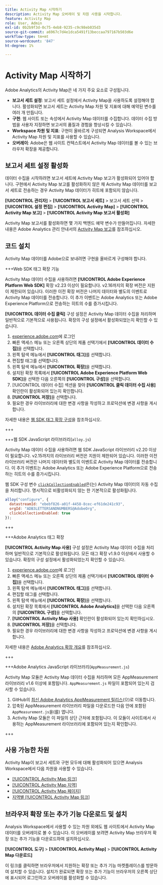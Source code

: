 ```yaml
---
title: Activity Map 시작하기
description: Activity Map 오버레이 및 차원 사용을 시작합니다.
feature: Activity Map
role: User, Admin
exl-id: 0b2b9f3d-0c75-4eb8-9235-c9c98eb035d3
source-git-commit: a6967c7d4e1dca5491f13beccaa797167b503d6e
workflow-type: tm+mt
source-wordcount: '847'
ht-degree: 1%

---
```


# Activity Map 시작하기

Adobe Analytics의 Activity Map은 네 가지 주요 요소로 구성됩니다.

* **보고서 세트 설정**: 보고서 세트 설정에서 Activity Map을 사용하도록 설정해야 합니다. 활성화되면 보고서 세트는 Activity Map 차원 및 지표에 대해 예약된 변수를 여러 개 만듭니다.
* **구현**: 웹 사이트 또는 속성에서 Activity Map 데이터를 수집합니다. 데이터 수집 방법을 사용자 지정하면 보고서의 품질과 경험을 향상시킬 수 있습니다.
* **Workspace 차원 및 지표**: 구현이 올바르게 구성되면 Analysis Workspace에서 Activity Map 차원 및 지표를 사용할 수 있습니다.
* **오버레이**: Adobe은 웹 사이트 컨텍스트에서 Activity Map 데이터를 볼 수 있는 브라우저 확장을 제공합니다.

## 보고서 세트 설정 활성화

데이터 수집을 시작하려면 보고서 세트에 Activity Map 보고가 활성화되어 있어야 합니다. 구현에서 Activity Map 보고를 활성화하지 않은 채 Activity Map 데이터를 보고서 세트로 전송하는 경우 Activity Map 데이터가 히트에 포함되지 않습니다.

**[!UICONTROL 관리자]** > **[!UICONTROL 보고서 세트]** > 보고서 세트 선택 > **[!UICONTROL 설정 편집]** > **[!UICONTROL Activity Map]** > **[!UICONTROL Activity Map 보고]** > **[!UICONTROL Activity Map 보고서 활성화]**

Activity Map 보고서를 활성화하면 몇 가지 백엔드 예약 변수가 만들어집니다. 자세한 내용은 Adobe Analytics 관리 안내서의 [Activity Map 보고](/help/admin/tools/manage-rs/edit-settings/activity-map.md)를 참조하십시오.

## 코드 설치

Activity Map 데이터를 Adobe으로 보내려면 구현을 올바르게 구성해야 합니다.

+++Web SDK 태그 확장 기능

Activity Map 데이터 수집을 사용하려면 **[!UICONTROL Adobe Experience Platform Web SDK]** 확장 v2.23 이상이 필요합니다. v2.16까지의 확장 버전은 지원이 제한되어 있습니다. 이러한 이전 확장 버전은 나머지 데이터와 별도의 이벤트로 Activity Map 데이터를 전송합니다. 이 추가 이벤트는 Adobe Analytics 또는 Adobe Experience Platform으로 전송하는 히트의 수를 증가시킵니다.

**[!UICONTROL 데이터 수집 클릭]** 구성 설정은 Activity Map 데이터 수집을 처리하며 일반적으로 기본적으로 사용됩니다. 확장의 구성 설정에서 활성화되었는지 확인할 수 있습니다.

1. [experience.adobe.com](https://experience.adobe.com)에 로그인
1. 빠른 액세스 메뉴 또는 오른쪽 상단의 제품 선택기에서 **[!UICONTROL 데이터 수집]**&#x200B;을 선택합니다.
1. 왼쪽 탐색 메뉴에서 **[!UICONTROL 태그]**&#x200B;를 선택합니다.
1. 편집할 태그를 선택합니다.
1. 왼쪽 탐색 메뉴에서 **[!UICONTROL 확장]**&#x200B;을 선택합니다.
1. 설치된 확장 목록에서 **[!UICONTROL Adobe Experience Platform Web SDK]**&#x200B;을 선택한 다음 오른쪽의 **[!UICONTROL 구성]**&#x200B;을 선택합니다.
1. [!UICONTROL 데이터 수집] 섹션을 찾아 **[!UICONTROL 클릭 데이터 수집 사용]** 확인란이 활성화되어 있는지 확인합니다.
1. **[!UICONTROL 저장]**&#x200B;을 선택합니다.
1. 필요한 경우 라이브러리에 대한 변경 사항을 작성하고 프로덕션에 변경 사항을 게시합니다.

자세한 내용은 [웹 SDK 태그 확장 구성](https://experienceleague.adobe.com/en/docs/experience-platform/tags/extensions/client/web-sdk/web-sdk-extension-configuration#data-collection)을 참조하십시오.

+++

+++웹 SDK JavaScript 라이브러리(`alloy.js`)

Activity Map 데이터 수집을 사용하려면 웹 SDK JavaScript 라이브러리 v2.20 이상이 필요합니다. v2.15까지의 라이브러리 버전은 지원이 제한되어 있습니다. 이러한 이전 라이브러리 버전은 나머지 데이터와 별도의 이벤트로 Activity Map 데이터를 전송합니다. 이 추가 이벤트는 Adobe Analytics 또는 Adobe Experience Platform으로 전송하는 히트의 수를 증가시킵니다.

웹 SDK 구성 변수 [`clickCollectionEnabled`](https://experienceleague.adobe.com/en/docs/experience-platform/web-sdk/commands/configure/clickcollectionenabled)은(는) Activity Map 데이터의 자동 수집을 처리합니다. 명시적으로 비활성화되지 않는 한 기본적으로 활성화됩니다.

```js
alloy("configure", {
  datastreamId: "ebebf826-a01f-4458-8cec-ef61de241c93",
  orgId: "ADB3LETTERSANDNUMBERS@AdobeOrg",
  clickCollectionEnabled: true
});
```

+++

+++Adobe Analytics 태그 확장

**[!UICONTROL Activity Map 사용]** 구성 설정은 Activity Map 데이터 수집을 처리하며 일반적으로 기본적으로 활성화됩니다. 모든 태그 확장 v1.9.0 이상에서 사용할 수 있습니다. 확장의 구성 설정에서 활성화되었는지 확인할 수 있습니다.

1. [experience.adobe.com](https://experience.adobe.com)에 로그인
1. 빠른 액세스 메뉴 또는 오른쪽 상단의 제품 선택기에서 **[!UICONTROL 데이터 수집]**&#x200B;을 선택합니다.
1. 왼쪽 탐색 메뉴에서 **[!UICONTROL 태그]**&#x200B;를 선택합니다.
1. 편집할 태그를 선택합니다.
1. 왼쪽 탐색 메뉴에서 **[!UICONTROL 확장]**&#x200B;을 선택합니다.
1. 설치된 확장 목록에서 **[!UICONTROL Adobe Analytics]**&#x200B;을 선택한 다음 오른쪽의 **[!UICONTROL 구성]**&#x200B;을 선택합니다.
1. **[!UICONTROL Activity Map 사용]** 확인란이 활성화되어 있는지 확인하십시오.
1. **[!UICONTROL 저장]**&#x200B;을 선택합니다.
1. 필요한 경우 라이브러리에 대한 변경 사항을 작성하고 프로덕션에 변경 사항을 게시합니다.

자세한 내용은 [Adobe Analytics 확장 개요](https://experienceleague.adobe.com/en/docs/experience-platform/tags/extensions/client/analytics/overview)를 참조하십시오.

+++

+++Adobe Analytics JavaScript 라이브러리(`AppMeasurement.js`)

Activity Map 모듈은 Activity Map 데이터 수집을 처리하며 모든 AppMeasurement 라이브러리 v1.6 이상에 포함됩니다. `AppMeasurement.js` 파일이 포함되어 있는지 검사할 수 있습니다.

1. GitHub의 [최신 Adobe Analytics AppMeasurement 릴리스](https://github.com/adobe/appmeasurement/releases/latest)&#x200B;(으)로 이동합니다.
1. 압축된 AppMeasurement 라이브러리 파일을 다운로드한 다음 안에 포함된 `AppMeasurement.js`을(를) 엽니다.
1. Activity Map 모듈은 이 파일의 상단 근처에 포함됩니다. 이 모듈이 사이트에서 사용하는 AppMeasurement 라이브러리에 포함되어 있는지 확인합니다.

+++

## 사용 가능한 차원

Activity Map이 보고서 세트와 구현 모두에 대해 활성화되어 있으면 Analysis Workspace에서 다음 차원을 사용할 수 있습니다.

* [[!UICONTROL Activity Map 링크]](/help/components/dimensions/activity-map-link.md)
* [[!UICONTROL Activity Map 지역]](/help/components/dimensions/activity-map-region.md)
* [[!UICONTROL Activity Map 페이지]](/help/components/dimensions/activity-map-page.md)
* [지역별 [!UICONTROL Activity Map 링크]](/help/components/dimensions/activity-map-link-by-region.md)

## 브라우저 확장 또는 추가 기능 다운로드 및 설치

Analysis Workspace에서 사용할 수 있는 차원 외에도 웹 사이트에서 Activity Map 데이터를 오버레이로 볼 수 있습니다. 이 오버레이를 보려면 Activity Map 브라우저 확장 또는 추가 기능을 다운로드하여 설치하십시오.

**[!UICONTROL 도구]** > **[!UICONTROL Activity Map]** > **[!UICONTROL Activity Map 다운로드]**

이 링크를 클릭하면 브라우저에서 지원하는 확장 또는 추가 기능 마켓플레이스를 방문하여 설치할 수 있습니다. 설치가 완료되면 확장 또는 추가 기능이 브라우저의 오른쪽 상단에 표시되어 로그인하고 오버레이를 활성화할 수 있습니다.

